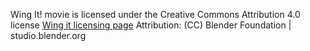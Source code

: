 


Wing It! movie is licensed under the Creative Commons Attribution 4.0 license
[Wing it licensing page](https://studio.blender.org/projects/wing-it/pages/licensing/)
Attribution:
(CC) Blender Foundation | studio.blender.org